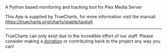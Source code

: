 A Python based monitoring and tracking tool for Plex Media Server

This App is supplied by TrueCharts, for more information visit the manual: https://truecharts.org/charts/stable/tautulli

---

TrueCharts can only exist due to the incredible effort of our staff.
Please consider making a [donation](https://truecharts.org/docs/about/sponsor) or contributing back to the project any way you can!
